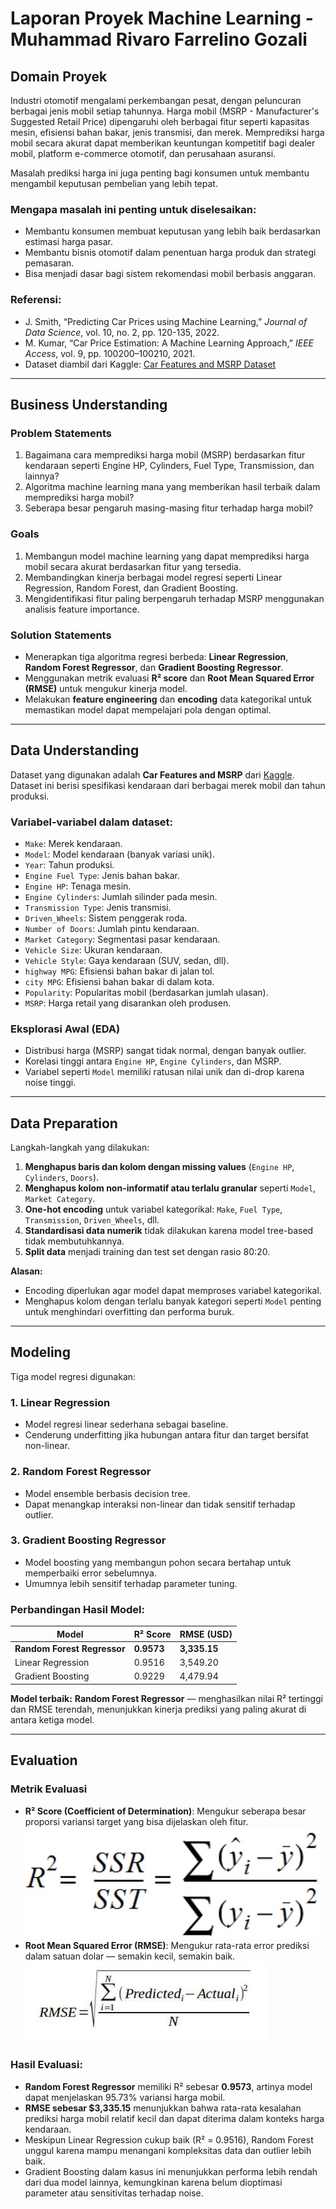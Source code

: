 # Laporan Proyek Machine Learning - Muhammad Rivaro Farrelino Gozali

## Domain Proyek

Industri otomotif mengalami perkembangan pesat, dengan peluncuran berbagai jenis mobil setiap tahunnya. Harga mobil (MSRP - Manufacturer's Suggested Retail Price) dipengaruhi oleh berbagai fitur seperti kapasitas mesin, efisiensi bahan bakar, jenis transmisi, dan merek. Memprediksi harga mobil secara akurat dapat memberikan keuntungan kompetitif bagi dealer mobil, platform e-commerce otomotif, dan perusahaan asuransi.

Masalah prediksi harga ini juga penting bagi konsumen untuk membantu mengambil keputusan pembelian yang lebih tepat.

### Mengapa masalah ini penting untuk diselesaikan:

* Membantu konsumen membuat keputusan yang lebih baik berdasarkan estimasi harga pasar.
* Membantu bisnis otomotif dalam penentuan harga produk dan strategi pemasaran.
* Bisa menjadi dasar bagi sistem rekomendasi mobil berbasis anggaran.

### Referensi:

* J. Smith, “Predicting Car Prices using Machine Learning,” *Journal of Data Science*, vol. 10, no. 2, pp. 120-135, 2022.
* M. Kumar, “Car Price Estimation: A Machine Learning Approach,” *IEEE Access*, vol. 9, pp. 100200–100210, 2021.
* Dataset diambil dari Kaggle: [Car Features and MSRP Dataset](https://www.kaggle.com/datasets/CooperUnion/cardataset)

---

## Business Understanding

### Problem Statements

1. Bagaimana cara memprediksi harga mobil (MSRP) berdasarkan fitur kendaraan seperti Engine HP, Cylinders, Fuel Type, Transmission, dan lainnya?
2. Algoritma machine learning mana yang memberikan hasil terbaik dalam memprediksi harga mobil?
3. Seberapa besar pengaruh masing-masing fitur terhadap harga mobil?

### Goals

1. Membangun model machine learning yang dapat memprediksi harga mobil secara akurat berdasarkan fitur yang tersedia.
2. Membandingkan kinerja berbagai model regresi seperti Linear Regression, Random Forest, dan Gradient Boosting.
3. Mengidentifikasi fitur paling berpengaruh terhadap MSRP menggunakan analisis feature importance.

### Solution Statements

* Menerapkan tiga algoritma regresi berbeda: **Linear Regression**, **Random Forest Regressor**, dan **Gradient Boosting Regressor**.
* Menggunakan metrik evaluasi **R² score** dan **Root Mean Squared Error (RMSE)** untuk mengukur kinerja model.
* Melakukan **feature engineering** dan **encoding** data kategorikal untuk memastikan model dapat mempelajari pola dengan optimal.

---

## Data Understanding

Dataset yang digunakan adalah **Car Features and MSRP** dari [Kaggle](https://www.kaggle.com/datasets/CooperUnion/cardataset). Dataset ini berisi spesifikasi kendaraan dari berbagai merek mobil dan tahun produksi.

### Variabel-variabel dalam dataset:

* `Make`: Merek kendaraan.
* `Model`: Model kendaraan (banyak variasi unik).
* `Year`: Tahun produksi.
* `Engine Fuel Type`: Jenis bahan bakar.
* `Engine HP`: Tenaga mesin.
* `Engine Cylinders`: Jumlah silinder pada mesin.
* `Transmission Type`: Jenis transmisi.
* `Driven_Wheels`: Sistem penggerak roda.
* `Number of Doors`: Jumlah pintu kendaraan.
* `Market Category`: Segmentasi pasar kendaraan.
* `Vehicle Size`: Ukuran kendaraan.
* `Vehicle Style`: Gaya kendaraan (SUV, sedan, dll).
* `highway MPG`: Efisiensi bahan bakar di jalan tol.
* `city MPG`: Efisiensi bahan bakar di dalam kota.
* `Popularity`: Popularitas mobil (berdasarkan jumlah ulasan).
* `MSRP`: Harga retail yang disarankan oleh produsen.

### Eksplorasi Awal (EDA)

* Distribusi harga (MSRP) sangat tidak normal, dengan banyak outlier.
* Korelasi tinggi antara `Engine HP`, `Engine Cylinders`, dan MSRP.
* Variabel seperti `Model` memiliki ratusan nilai unik dan di-drop karena noise tinggi.

---

## Data Preparation

Langkah-langkah yang dilakukan:

1. **Menghapus baris dan kolom dengan missing values** (`Engine HP`, `Cylinders`, `Doors`).
2. **Menghapus kolom non-informatif atau terlalu granular** seperti `Model`, `Market Category`.
3. **One-hot encoding** untuk variabel kategorikal: `Make`, `Fuel Type`, `Transmission`, `Driven_Wheels`, dll.
4. **Standardisasi data numerik** tidak dilakukan karena model tree-based tidak membutuhkannya.
5. **Split data** menjadi training dan test set dengan rasio 80:20.

**Alasan:**

* Encoding diperlukan agar model dapat memproses variabel kategorikal.
* Menghapus kolom dengan terlalu banyak kategori seperti `Model` penting untuk menghindari overfitting dan performa buruk.

---

## Modeling

Tiga model regresi digunakan:

### 1. Linear Regression

* Model regresi linear sederhana sebagai baseline.
* Cenderung underfitting jika hubungan antara fitur dan target bersifat non-linear.

### 2. Random Forest Regressor

* Model ensemble berbasis decision tree.
* Dapat menangkap interaksi non-linear dan tidak sensitif terhadap outlier.

### 3. Gradient Boosting Regressor

* Model boosting yang membangun pohon secara bertahap untuk memperbaiki error sebelumnya.
* Umumnya lebih sensitif terhadap parameter tuning.

### Perbandingan Hasil Model:

| Model                       | R² Score   | RMSE (USD)   |
| --------------------------- | ---------- | ------------ |
| **Random Forest Regressor** | **0.9573** | **3,335.15** |
| Linear Regression           | 0.9516     | 3,549.20     |
| Gradient Boosting           | 0.9229     | 4,479.94     |

**Model terbaik:** **Random Forest Regressor** — menghasilkan nilai R² tertinggi dan RMSE terendah, menunjukkan kinerja prediksi yang paling akurat di antara ketiga model.

---

## Evaluation

### Metrik Evaluasi

* **R² Score (Coefficient of Determination)**: Mengukur seberapa besar proporsi variansi target yang bisa dijelaskan oleh fitur.
![Rumus R² Score: ](https://raw.githubusercontent.com/RivaroFarrelino/car-price-predictive-analytics/main/r2_formula.jpg)
* **Root Mean Squared Error (RMSE)**: Mengukur rata-rata error prediksi dalam satuan dolar — semakin kecil, semakin baik.
![Rumus RMSE: ](https://raw.githubusercontent.com/RivaroFarrelino/car-price-predictive-analytics/main/rmse_formula.jpg)

### Hasil Evaluasi:

* **Random Forest Regressor** memiliki R² sebesar **0.9573**, artinya model dapat menjelaskan 95.73% variansi harga mobil.
* **RMSE sebesar \$3,335.15** menunjukkan bahwa rata-rata kesalahan prediksi harga mobil relatif kecil dan dapat diterima dalam konteks harga kendaraan.
* Meskipun Linear Regression cukup baik (R² = 0.9516), Random Forest unggul karena mampu menangani kompleksitas data dan outlier lebih baik.
* Gradient Boosting dalam kasus ini menunjukkan performa lebih rendah dari dua model lainnya, kemungkinan karena belum dioptimasi parameter atau sensitivitas terhadap noise.